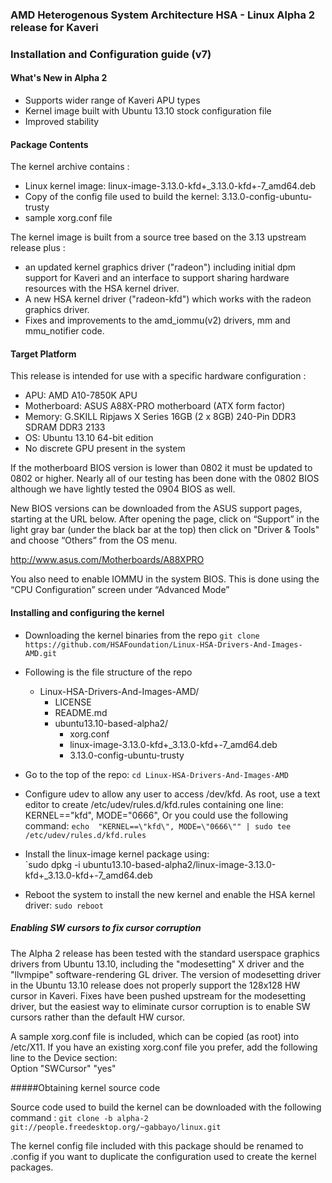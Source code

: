 ### AMD Heterogenous System Architecture HSA - Linux Alpha 2 release for Kaveri

### Installation and Configuration guide (v7)

#### What's New in Alpha 2

* Supports wider range of Kaveri APU types
* Kernel image built with Ubuntu 13.10 stock configuration file
* Improved stability

#### Package Contents

The kernel archive contains : 

* Linux kernel image: linux-image-3.13.0-kfd+_3.13.0-kfd+-7_amd64.deb
* Copy of the config file used to build the kernel: 3.13.0-config-ubuntu-trusty
* sample xorg.conf file

The kernel image is built from a source tree based on the 3.13 upstream release plus :

* an updated kernel graphics driver ("radeon") including initial dpm support for Kaveri and an interface to support sharing hardware resources with the HSA kernel driver.
* A new HSA kernel driver ("radeon-kfd") which works with the radeon graphics driver.
* Fixes and improvements to the amd_iommu(v2) drivers, mm and mmu_notifier code.

#### Target Platform

This release is intended for use with a specific hardware configuration :

* APU:            AMD A10-7850K APU
* Motherboard:    ASUS A88X-PRO motherboard (ATX form factor)
* Memory:         G.SKILL Ripjaws X Series 16GB (2 x 8GB) 240-Pin DDR3 SDRAM DDR3 2133
* OS:             Ubuntu 13.10 64-bit edition
* No discrete GPU present in the system

If the motherboard BIOS version is lower than 0802 it must be updated to 0802 or higher. Nearly all of our testing has been done with the 0802 BIOS although we have lightly tested the 0904 BIOS as well. 

New BIOS versions can be downloaded from the ASUS support pages, starting at the URL below.  After opening the page, click on “Support” in the light gray bar (under the black bar at the top) then click on "Driver & Tools" and choose “Others” from the OS menu.

http://www.asus.com/Motherboards/A88XPRO

You also need to enable IOMMU in the system BIOS. This is done using the “CPU Configuration” screen under “Advanced Mode” 

#### Installing and configuring the kernel

* Downloading the kernel binaries from the repo
  `git clone https://github.com/HSAFoundation/Linux-HSA-Drivers-And-Images-AMD.git`

* Following is the file structure of the repo
  
  * Linux-HSA-Drivers-And-Images-AMD/
      * LICENSE
      * README.md
      * ubuntu13.10-based-alpha2/
          * xorg.conf
          * linux-image-3.13.0-kfd+_3.13.0-kfd+-7_amd64.deb
          * 3.13.0-config-ubuntu-trusty

* Go to the top of the repo:
  `cd Linux-HSA-Drivers-And-Images-AMD`

* Configure udev to allow any user to access /dev/kfd. As root, use a text editor to create /etc/udev/rules.d/kfd.rules containing one line:  
KERNEL=="kfd", MODE="0666", Or you could use the following command:
  `echo  "KERNEL==\"kfd\", MODE=\"0666\"" | sudo tee /etc/udev/rules.d/kfd.rules`

* Install the linux-image kernel package using:  
  `sudo dpkg -i ubuntu13.10-based-alpha2/linux-image-3.13.0-kfd+_3.13.0-kfd+-7_amd64.deb

* Reboot the system to install the new kernel and enable the HSA kernel driver:
  `sudo reboot`
 
##### Enabling SW cursors to fix cursor corruption

The Alpha 2 release has been tested with the standard userspace graphics drivers from Ubuntu 13.10, including the "modesetting" X driver and the "llvmpipe" software-rendering GL driver. The version of modesetting driver in the Ubuntu 13.10 release does not properly support the 128x128 HW cursor in Kaveri. Fixes have been pushed upstream for the modesetting driver, but the easiest way to eliminate cursor corruption is to enable SW cursors rather than the default HW cursor. 

A sample xorg.conf file is included, which can be copied (as root) into /etc/X11. If you have an existing xorg.conf file you prefer, add the following line to the Device section:  
Option "SWCursor" "yes" 

#####Obtaining kernel source code 

Source code used to build the kernel can be downloaded with the following command : 
`git clone -b alpha-2 git://people.freedesktop.org/~gabbayo/linux.git`

The kernel config file included with this package should be renamed to .config if you want to duplicate the configuration used to create the kernel packages. 
